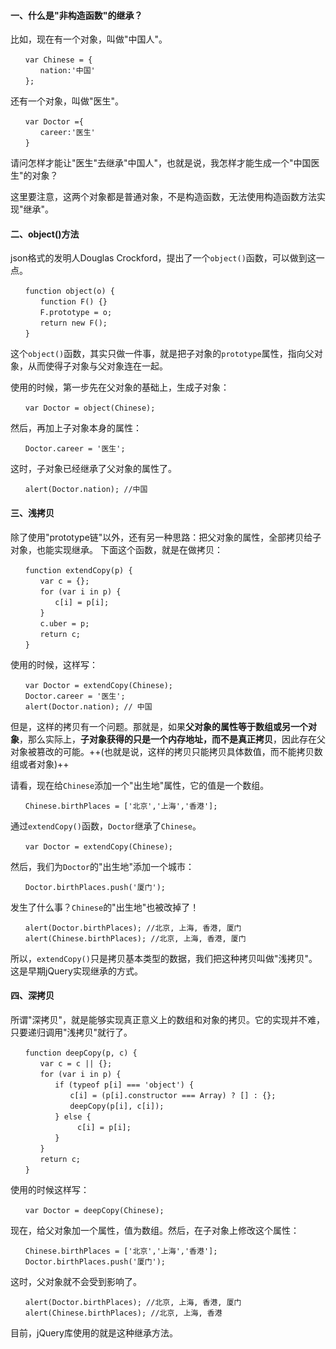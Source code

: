 #### 一、什么是"非构造函数"的继承？

比如，现在有一个对象，叫做"中国人"。
````
　　var Chinese = {
　　　　nation:'中国'
　　};
````
还有一个对象，叫做"医生"。
````
　　var Doctor ={
　　　　career:'医生'
　　}
````
请问怎样才能让"医生"去继承"中国人"，也就是说，我怎样才能生成一个"中国医生"的对象？

这里要注意，这两个对象都是普通对象，不是构造函数，无法使用构造函数方法实现"继承"。

#### 二、object()方法

json格式的发明人Douglas Crockford，提出了一个`object()`函数，可以做到这一点。
````
　　function object(o) {
　　　　function F() {}
　　　　F.prototype = o;
　　　　return new F();
　　}
````

这个`object()`函数，其实只做一件事，就是把子对象的`prototype`属性，指向父对象，从而使得子对象与父对象连在一起。

使用的时候，第一步先在父对象的基础上，生成子对象：
````
　　var Doctor = object(Chinese);
````

然后，再加上子对象本身的属性：
````
　　Doctor.career = '医生';
````

这时，子对象已经继承了父对象的属性了。
````
　　alert(Doctor.nation); //中国
````

#### 三、浅拷贝

除了使用"prototype链"以外，还有另一种思路：把父对象的属性，全部拷贝给子对象，也能实现继承。
下面这个函数，就是在做拷贝：
````
　　function extendCopy(p) {
　　　　var c = {};
　　　　for (var i in p) { 
　　　　　　c[i] = p[i];
　　　　}
　　　　c.uber = p;
　　　　return c;
　　}
````

使用的时候，这样写：
````
　　var Doctor = extendCopy(Chinese);
　　Doctor.career = '医生';
　　alert(Doctor.nation); // 中国
````

但是，这样的拷贝有一个问题。那就是，如果**父对象的属性等于数组或另一个对象**，那么实际上，**子对象获得的只是一个内存地址，而不是真正拷贝**，因此存在父对象被篡改的可能。++(也就是说，这样的拷贝只能拷贝具体数值，而不能拷贝数组或者对象)++

请看，现在给`Chinese`添加一个"出生地"属性，它的值是一个数组。
````
　　Chinese.birthPlaces = ['北京','上海','香港'];
````

通过`extendCopy()`函数，`Doctor`继承了`Chinese`。

````
　　var Doctor = extendCopy(Chinese);
````

然后，我们为`Doctor`的"出生地"添加一个城市：

````
　　Doctor.birthPlaces.push('厦门');
````

发生了什么事？`Chinese`的"出生地"也被改掉了！

````
　　alert(Doctor.birthPlaces); //北京, 上海, 香港, 厦门
　　alert(Chinese.birthPlaces); //北京, 上海, 香港, 厦门
````

所以，`extendCopy()`只是拷贝基本类型的数据，我们把这种拷贝叫做"浅拷贝"。这是早期jQuery实现继承的方式。

#### 四、深拷贝

所谓"深拷贝"，就是能够实现真正意义上的数组和对象的拷贝。它的实现并不难，只要递归调用"浅拷贝"就行了。
````
　　function deepCopy(p, c) {
　　　　var c = c || {};
　　　　for (var i in p) {
　　　　　　if (typeof p[i] === 'object') {
　　　　　　　　c[i] = (p[i].constructor === Array) ? [] : {};
　　　　　　　　deepCopy(p[i], c[i]);
　　　　　　} else {
　　　　　　　　　c[i] = p[i];
　　　　　　}
　　　　}
　　　　return c;
　　}
````

使用的时候这样写：
````
　　var Doctor = deepCopy(Chinese);
````

现在，给父对象加一个属性，值为数组。然后，在子对象上修改这个属性：
````
　　Chinese.birthPlaces = ['北京','上海','香港'];
　　Doctor.birthPlaces.push('厦门');

````

这时，父对象就不会受到影响了。
````
　　alert(Doctor.birthPlaces); //北京, 上海, 香港, 厦门
　　alert(Chinese.birthPlaces); //北京, 上海, 香港
````

目前，jQuery库使用的就是这种继承方法。